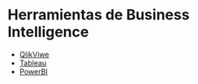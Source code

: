 # Herramientas de Business Intelligence
* [QlikViwe](https://github.com/GasteizTeEscucha/proyecto-final/tree/master/Business%20Intelligence/QlikView)
* [Tableau](https://github.com/GasteizTeEscucha/proyecto-final/tree/master/Business%20Intelligence/Tableau)
* [PowerBI](https://github.com/GasteizTeEscucha/proyecto-final/tree/master/Business%20Intelligence/PowerBI)

